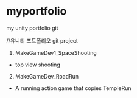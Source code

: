 # myportfolio
my unity portfolio git

//유니티 포트폴리오 git project

1. MakeGameDev1_SpaceShooting
  - top view shooting
2. MakeGameDev_RoadRun
  - A running action game that copies TempleRun
